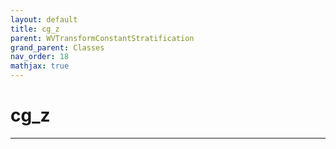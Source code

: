 ```yaml
---
layout: default
title: cg_z
parent: WVTransformConstantStratification
grand_parent: Classes
nav_order: 18
mathjax: true
---
```


#  cg_z




---

